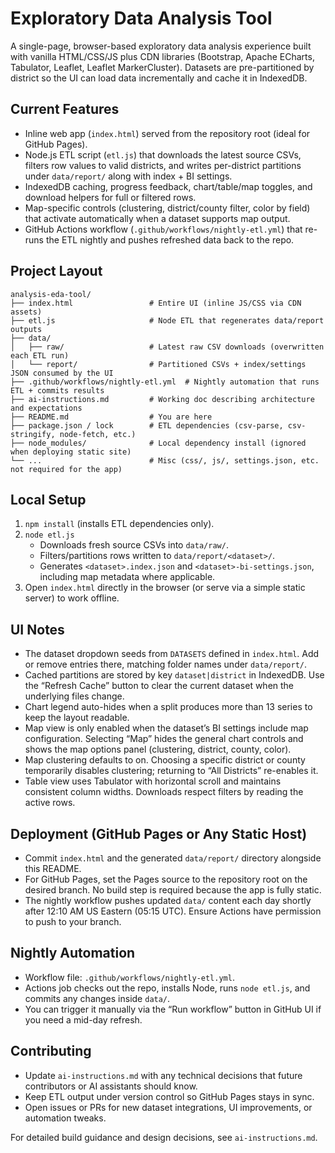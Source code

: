 # Exploratory Data Analysis Tool

A single-page, browser-based exploratory data analysis experience built with vanilla HTML/CSS/JS plus CDN libraries (Bootstrap, Apache ECharts, Tabulator, Leaflet, Leaflet MarkerCluster). Datasets are pre-partitioned by district so the UI can load data incrementally and cache it in IndexedDB.

## Current Features
- Inline web app (`index.html`) served from the repository root (ideal for GitHub Pages).
- Node.js ETL script (`etl.js`) that downloads the latest source CSVs, filters row values to valid districts, and writes per-district partitions under `data/report/` along with index + BI settings.
- IndexedDB caching, progress feedback, chart/table/map toggles, and download helpers for full or filtered rows.
- Map-specific controls (clustering, district/county filter, color by field) that activate automatically when a dataset supports map output.
- GitHub Actions workflow (`.github/workflows/nightly-etl.yml`) that re-runs the ETL nightly and pushes refreshed data back to the repo.

## Project Layout
```
analysis-eda-tool/
├── index.html                 # Entire UI (inline JS/CSS via CDN assets)
├── etl.js                     # Node ETL that regenerates data/report outputs
├── data/
│   ├── raw/                   # Latest raw CSV downloads (overwritten each ETL run)
│   └── report/                # Partitioned CSVs + index/settings JSON consumed by the UI
├── .github/workflows/nightly-etl.yml  # Nightly automation that runs ETL + commits results
├── ai-instructions.md         # Working doc describing architecture and expectations
├── README.md                  # You are here
├── package.json / lock        # ETL dependencies (csv-parse, csv-stringify, node-fetch, etc.)
├── node_modules/              # Local dependency install (ignored when deploying static site)
└── ...                        # Misc (css/, js/, settings.json, etc. not required for the app)
```

## Local Setup
1. `npm install` (installs ETL dependencies only).
2. `node etl.js`
	- Downloads fresh source CSVs into `data/raw/`.
	- Filters/partitions rows written to `data/report/<dataset>/`.
	- Generates `<dataset>.index.json` and `<dataset>-bi-settings.json`, including map metadata where applicable.
3. Open `index.html` directly in the browser (or serve via a simple static server) to work offline.

## UI Notes
- The dataset dropdown seeds from `DATASETS` defined in `index.html`. Add or remove entries there, matching folder names under `data/report/`.
- Cached partitions are stored by key `dataset|district` in IndexedDB. Use the “Refresh Cache” button to clear the current dataset when the underlying files change.
- Chart legend auto-hides when a split produces more than 13 series to keep the layout readable.
- Map view is only enabled when the dataset’s BI settings include map configuration. Selecting “Map” hides the general chart controls and shows the map options panel (clustering, district, county, color).
- Map clustering defaults to on. Choosing a specific district or county temporarily disables clustering; returning to “All Districts” re-enables it.
- Table view uses Tabulator with horizontal scroll and maintains consistent column widths. Downloads respect filters by reading the active rows.

## Deployment (GitHub Pages or Any Static Host)
- Commit `index.html` and the generated `data/report/` directory alongside this README.
- For GitHub Pages, set the Pages source to the repository root on the desired branch. No build step is required because the app is fully static.
- The nightly workflow pushes updated `data/` content each day shortly after 12:10 AM US Eastern (05:15 UTC). Ensure Actions have permission to push to your branch.

## Nightly Automation
- Workflow file: `.github/workflows/nightly-etl.yml`.
- Actions job checks out the repo, installs Node, runs `node etl.js`, and commits any changes inside `data/`.
- You can trigger it manually via the “Run workflow” button in GitHub UI if you need a mid-day refresh.

## Contributing
- Update `ai-instructions.md` with any technical decisions that future contributors or AI assistants should know.
- Keep ETL output under version control so GitHub Pages stays in sync.
- Open issues or PRs for new dataset integrations, UI improvements, or automation tweaks.

For detailed build guidance and design decisions, see `ai-instructions.md`.
